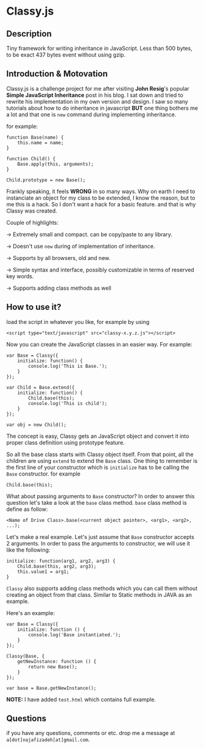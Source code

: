 Classy.js
==========

Description
----------------
Tiny framework for writing inheritance in JavaScript. Less than 500 bytes, to be exact 437 bytes event without using gzip.

Introduction & Motovation
-----------------
Classy.js is a challenge project for me after visiting **John Resig**'s popular **Simple JavaScript Inheritance** post in his blog.
I sat down and tried to rewrite his implementation in my own version and design. I saw so many tutorials about how to do inheritance in javascript **BUT** one thing bothers me a lot and that one is `new` command during implementing inheritance. 

for example:

    function Base(name) {
    	this.name = name;
	}
	
	function Child() {
    	Base.apply(this, arguments);
	}
	
	Child.prototype = new Base();

Frankly speaking, it feels **WRONG** in so many ways. Why on earth I need to instanciate an object for my class to be extended, I know the reason, but to me this is a hack. So I don't want a hack for a basic feature. and that is why Classy was created.

Couple of highlights:

-> Extremely small and compact. can be copy/paste to any library.

-> Doesn't use `new` during of implementation of inheritance.

-> Supports by all browsers, old and new.

-> Simple syntax and interface, possibly customizable in terms of reserved key words.

-> Supports adding class methods as well  

How to use it?
--------------------
load the script in whatever you like, for example by using

    <script type="text/javascript" src="classy-x.y.z.js"></script>


Now you can create the JavaScript classes in an easier way.
For example:

    var Base = Classy({
        initialize: function() {
            console.log('This is Base.');
        }
    });

    var Child = Base.extend({
        initialize: function() {
            Child.base(this);
            console.log('This is child');
        }
    });

    var obj = new Child();

The concept is easy, Classy gets an JavaScript object and convert it into proper class definition using prototype feature.

So all the base class starts with Classy object itself. From that point, all the children are using `extend` to extend the `Base` class.
One thing to remember is the first line of your constructor which is `initialize` has to be calling the `Base` constructor. for example
    
    Child.base(this);

What about passing arguments to `Base` constructor? In order to answer this question let's take a look at the `base` class method. `base` class method is define as follow:
    
    <Name of Drive Class>.base(<current object pointer>, <arg1>, <arg2>, ...);

Let's make a real example. Let's just assume that `Base` constructor accepts 2 arguments. In order to pass the arguments to constructor, we will use it like the following:
    
    initialize: function(arg1, arg2, arg3) {
        Child.base(this, arg2, arg3);
        this.value1 = arg1;
    }

`Classy` also supports adding class methods which you can call them without creating an object from that class. Similar to Static methods in JAVA as an example.

Here's an example:

    var Base = Classy({
    	initialize: function () {
        	console.log('Base instantiated.');
        }
    });
    
    Classy(Base, {
    	getNewInstance: function () {
    		return new Base();
    	}
    });
    
    var base = Base.getNewInstance();
    
**NOTE:** I have added `test.html` which contains full example. 

Questions
--------------
if you have any questions, comments or etc. drop me a message at `a[dot]najafizadeh[at]gmail.com`.